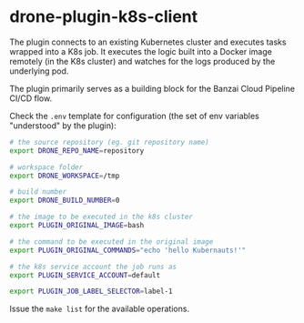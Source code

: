 # drone-plugin-k8s-client

The plugin connects to an existing Kubernetes cluster and executes tasks wrapped into a K8s job.
It executes the logic built into a Docker image remotely (in the K8s cluster) and watches for the logs produced by the underlying pod.

The plugin primarily serves as a building block for the Banzai Cloud Pipeline CI/CD flow.

Check the ```.env``` template for configuration (the set of env variables "understood" by the plugin):


```sh
# the source repository (eg. git repository name)
export DRONE_REPO_NAME=repository

# workspace folder
export DRONE_WORKSPACE=/tmp

# build number
export DRONE_BUILD_NUMBER=0

# the image to be executed in the k8s cluster
export PLUGIN_ORIGINAL_IMAGE=bash

# the command to be executed in the original image
export PLUGIN_ORIGINAL_COMMANDS="echo 'hello Kubernauts!'"

# the k8s service account the job runs as
export PLUGIN_SERVICE_ACCOUNT=default

export PLUGIN_JOB_LABEL_SELECTOR=label-1
```

Issue the ```make list``` for the available operations.

